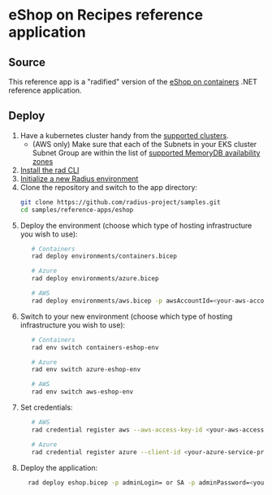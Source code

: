 # eShop on Recipes reference application

## Source

This reference app is a "radified" version of the [eShop on containers](https://github.com/dotnet-architecture/eShopOnContainers) .NET reference application.

## Deploy

1. Have a kubernetes cluster handy from the [supported clusters](https://docs.radapp.dev/operations/platforms/kubernetes/supported-clusters/).
   - (AWS only) Make sure that each of the Subnets in your EKS cluster Subnet Group are within the list of [supported MemoryDB availability zones](https://docs.aws.amazon.com/memorydb/latest/devguide/subnetgroups.html) 
1. [Install the rad CLI](https://radapp.dev/getting-started/)
1. [Initialize a new Radius environment](https://radapp.dev/getting-started/)
1. Clone the repository and switch to the app directory:
   ```bash
   git clone https://github.com/radius-project/samples.git
   cd samples/reference-apps/eshop
   ```
1. Deploy the environment (choose which type of hosting infrastructure you wish to use):
   ```bash
      # Containers
      rad deploy environments/containers.bicep

      # Azure
      rad deploy environments/azure.bicep

      # AWS
      rad deploy environments/aws.bicep -p awsAccountId=<your-aws-account-id> -p awsRegion=<your-aws-region> -p eksClusterName=<your-eks-cluster-name>
   ```
1. Switch to your new environment (choose which type of hosting infrastructure you wish to use):
   ```bash
      # Containers
      rad env switch containers-eshop-env

      # Azure
      rad env switch azure-eshop-env

      # AWS
      rad env switch aws-eshop-env
   ```
1. Set credentials:
   ```bash
      # AWS
      rad credential register aws --aws-access-key-id <your-aws-access-key-id> --aws-secret-access-key <your-aws-secret-access-key>

      # Azure
      rad credential register azure --client-id <your-azure-service-principal-client-id> --client-secret <your-azure-service-principal-client-secret> --tenant-id <your-azure-service-principal-tenant-id>
   ```
1. Deploy the application:
    ```bash
      rad deploy eshop.bicep -p adminLogin= or SA -p adminPassword=<your-sql-password>
    ```
